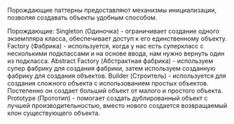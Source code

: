 Порождающие паттерны предоставляют механизмы инициализации, позволяя создавать объекты удобным способом.

Порождающие:
Singleton (Одиночка) - ограничивает создание одного экземпляра класса, обеспечивает доступ к его единственному объекту.
Factory (Фабрика) - используется, когда у нас есть суперкласс с несколькими подклассами и на основе ввода, нам нужно вернуть один из подкласса.
Abstract Factory (Абстрактная фабрика) - используем супер фабрику для создания фабрики, затем используем созданную фабрику для создания объектов.
Builder (Строитель) - используется для создания сложного объекта с использованием простых объектов. Постепенно он создает больший объект от малого и простого объекта.
Prototype (Прототип) - помогает создать дублированный объект с лучшей производительностью, вместо нового создается возвращаемый клон существующего объекта.
